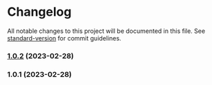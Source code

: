 # Changelog

All notable changes to this project will be documented in this file. See [standard-version](https://github.com/conventional-changelog/standard-version) for commit guidelines.

### [1.0.2](https://github.com/indigopro/Helpers/compare/v1.0.1...v1.0.2) (2023-02-28)

### 1.0.1 (2023-02-28)
